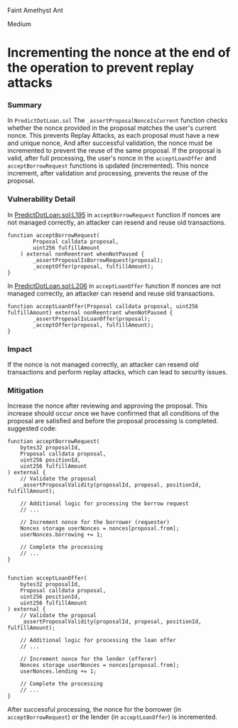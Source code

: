 Faint Amethyst Ant

Medium

# Incrementing the nonce at the end of the operation to prevent replay attacks

### Summary

In `PredictDotLoan.sol` The `_assertProposalNonceIsCurrent` function checks whether the nonce provided in the proposal matches the user's current nonce. This prevents Replay Attacks, as each proposal must have a new and unique nonce, And after successful validation, the nonce must be incremented to prevent the reuse of the same proposal. If the proposal is valid, after full processing, the user's nonce in the `acceptLoanOffer` and `acceptBorrowRequest` functions is updated (incremented). This nonce increment, after validation and processing, prevents the reuse of the proposal.

### Vulnerability Detail

In [PredictDotLoan.sol:L195](https://github.com/sherlock-audit/2024-09-predict-fun/blob/main/predict-dot-loan/contracts/PredictDotLoan.sol#L195) in `acceptBorrowRequest` function If nonces are not managed correctly, an attacker can resend and reuse old transactions.
```solidity
function acceptBorrowRequest(
        Proposal calldata proposal,
        uint256 fulfillAmount
    ) external nonReentrant whenNotPaused {
        _assertProposalIsBorrowRequest(proposal);
        _acceptOffer(proposal, fulfillAmount);
}

```
In [PredictDotLoan.sol:L206](https://github.com/sherlock-audit/2024-09-predict-fun/blob/main/predict-dot-loan/contracts/PredictDotLoan.sol#L206) in `acceptLoanOffer` function If nonces are not managed correctly, an attacker can resend and reuse old transactions.
```solidity
function acceptLoanOffer(Proposal calldata proposal, uint256 fulfillAmount) external nonReentrant whenNotPaused {
        _assertProposalIsLoanOffer(proposal);
        _acceptOffer(proposal, fulfillAmount);
}
```

### Impact

If the nonce is not managed correctly, an attacker can resend old transactions and perform replay attacks, which can lead to security issues.

### Mitigation

Increase the nonce after reviewing and approving the proposal. This increase should occur once we have confirmed that all conditions of the proposal are satisfied and before the proposal processing is completed.
suggested code:
```solidity
function acceptBorrowRequest(
    bytes32 proposalId,
    Proposal calldata proposal,
    uint256 positionId,
    uint256 fulfillAmount
) external {
    // Validate the proposal
    _assertProposalValidity(proposalId, proposal, positionId, fulfillAmount);
    
    // Additional logic for processing the borrow request
    // ...

    // Increment nonce for the borrower (requester)
    Nonces storage userNonces = nonces[proposal.from];
    userNonces.borrowing += 1;

    // Complete the processing
    // ...
}
 
```
```solidity
function acceptLoanOffer(
    bytes32 proposalId,
    Proposal calldata proposal,
    uint256 positionId,
    uint256 fulfillAmount
) external {
    // Validate the proposal
    _assertProposalValidity(proposalId, proposal, positionId, fulfillAmount);
    
    // Additional logic for processing the loan offer
    // ...

    // Increment nonce for the lender (offerer)
    Nonces storage userNonces = nonces[proposal.from];
    userNonces.lending += 1;

    // Complete the processing
    // ...
}
```

After successful processing, the nonce for the borrower (in `acceptBorrowRequest`) or the lender (in `acceptLoanOffer`) is incremented.